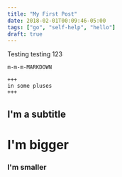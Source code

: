 ```yaml
---
title: "My First Post"
date: 2018-02-01T00:09:46-05:00
tags: ["go", "self-help", "hello"]
draft: true
---
```

Testing testing 123

```
m-m-m-MARKDOWN

+++
in some pluses
+++
```

## I'm a subtitle

# I'm bigger

### I'm smaller

